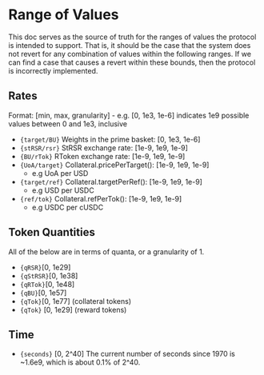 # Range of Values

This doc serves as the source of truth for the ranges of values the protocol is intended to support. That is, it should be the case that the system does not revert for any combination of values within the following ranges. If we can find a case that causes a revert within these bounds, then the protocol is incorrectly implemented.

## Rates

Format: [min, max, granularity] - e.g. [0, 1e3, 1e-6] indicates 1e9 possible values between 0 and 1e3, inclusive

- `{target/BU}` Weights in the prime basket: [0, 1e3, 1e-6]
- `{stRSR/rsr}` StRSR exchange rate: [1e-9, 1e9, 1e-9]
- `{BU/rTok}` RToken exchange rate: [1e-9, 1e9, 1e-9]
- `{UoA/target}` Collateral.pricePerTarget(): [1e-9, 1e9, 1e-9]
  - e.g UoA per USD
- `{target/ref}` Collateral.targetPerRef(): [1e-9, 1e9, 1e-9]
  - e.g USD per USDC
- `{ref/tok}` Collateral.refPerTok(): [1e-9, 1e9, 1e-9]
  - e.g USDC per cUSDC

## Token Quantities

All of the below are in terms of quanta, or a granularity of 1.

- `{qRSR}`[0, 1e29]
- `{qStRSR}`[0, 1e38]
- `{qRTok}`[0, 1e48]
- `{qBU}`[0, 1e57]
- `{qTok}`[0, 1e77] (collateral tokens)
- `{qTok}` [0, 1e29] (reward tokens)

## Time

- `{seconds}` [0, 2^40]
  The current number of seconds since 1970 is ~1.6e9, which is about 0.1% of 2^40.
